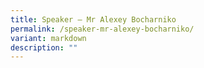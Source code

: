 ```yaml
---
title: Speaker – Mr Alexey Bocharniko
permalink: /speaker-mr-alexey-bocharniko/
variant: markdown
description: ""
---
```

